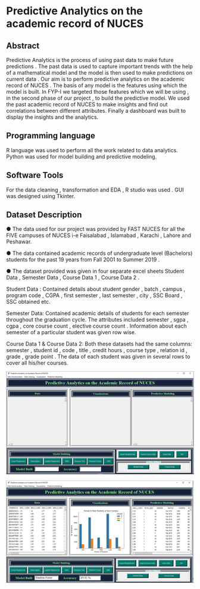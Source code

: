 # Predictive Analytics on the academic record of NUCES

## Abstract
Predictive Analytics is the process of using past data to make future predictions . The past data is used to capture important trends with the help of a mathematical model and the 
model is then used to make predictions on current data . Our aim is to perform predictive analytics on the academic record of NUCES . The basis of any model is the features using 
which the model is built. In FYP-I we targeted those features which we will be using , in the second phase of our project , to build the predictive model. We used the past 
academic record of NUCES to make insights and find out correlations between different attributes. Finally a dashboard was built to display the insights and the analytics.

## Programming language
R language was used to perform all the work related to data analytics.
Python was used for model building and predictive modeling.

## Software Tools
For the data cleaning , transformation and EDA , R studio was used . 
GUI was designed using Tkinter.

## Dataset Description
● The data used for our project was provided by FAST NUCES for all the FIVE campuses of NUCES i-e Faisalabad , Islamabad , Karachi , Lahore and Peshawar.

● The data contained academic records of undergraduate level (Bachelors) students for the past 19 years from Fall 2001 to Summer 2019 .

● The dataset provided was given in four separate excel sheets Student Data , Semester Data , Course Data 1 , Course Data 2 .

Student Data : Contained details about student gender , batch , campus , program code , CGPA , first semester , last semester , city , SSC Board , SSC obtained etc.

Semester Data: Contained academic details of students for each semester throughout the graduation cycle. The attributes included semester , sgpa , cgpa , core course count , 
elective course count . Information about each semester of a particular student was given row wise.

Course Data 1 & Course Data 2: Both these datasets had the same columns: semester , student id , code , title , credit hours , course type , relation id , grade , grade point . 
The data of each student was given in several rows to cover all his/her courses.

![Alt text](https://github.com/areekaaijaz123/Predictive-Analytics-on-the-Academic-Record-of-NUCES/blob/main/GUI1.PNG?raw=true "Title")

![Alt text](https://github.com/areekaaijaz123/Predictive-Analytics-on-the-Academic-Record-of-NUCES/blob/main/GUI2.PNG?raw=true "Title")
